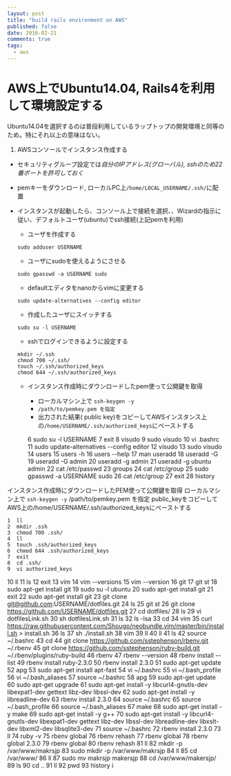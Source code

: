 ```yaml
---
layout: post
title: "build rails environment on AWS"
published: false
date: 2016-02-21
comments: true
tags: 
  - aws
---
```


# AWS上でUbuntu14.04, Rails4を利用して環境設定する

Ubuntu14.04を選択するのは普段利用しているラップトップの開発環境と同等のため。特にそれ以上の意味はない。

1. AWSコンソールでインスタンス作成する
  * セキュリティグループ設定では*自分のIPアドレス(グローバル), sshのため22番ポートを許可しておく*
  * pemキーをダウンロード, ローカルPC上`/home/LOCAL_USERNAME/.ssh/`に配置
* インスタンスが起動したら、コンソール上で接続を選択、、Wizardの指示に従い、デフォルトユーザ(ubuntu)でssh接続(上記pemを利用)
  * ユーザを作成する
  ```
  sudo adduser USERNAME
  ```
  * ユーザにsudoを使えるようにさせる
  ```
  sudo gpasswd -a USERNAME sudo
  ```
  * defaultエディタをnanoからvimに変更する
   ```
   sudo update-alternatives --config editor
   ``` 
  * 作成したユーザにスイッチする
  ```
  sudo su -l USERNAME
  ```
  * sshでログインできるように設定する
  ```
  mkdir ~/.ssh
  chmod 700 ~/.ssh/
  touch ~/.ssh/authorized_keys
  chmod 644 ~/.ssh/authorized_keys
  ```

  * インスタンス作成時にダウンロードしたpem使って公開鍵を取得
     * ローカルマシン上で `ssh-keygen -y`
     * `/path/to/pemkey.pem を指定`
     * 出力された結果( public key)をコピーしてAWSインスタンス上の`/home/USERNAME/.ssh/authorized_keys`にペーストする

    6  sudo su -l USERNAME
    7  exit
    8  visudo
    9  sudo visudo
   10  vi .bashrc
   11  sudo update-alternatives --config editor
   12  visudo
   13  sudo visudo
   14  users
   15  users -h
   16  users --help
   17  man useradd
   18  useradd -G
   19  useradd -G admin
   20  useradd -g admin
   21  useradd -g ubuntu  admin
   22  cat /etc/passwd
   23  groups
   24  cat /etc/group
   25  sudo gpasswd -a USERNAME sudo
   26  cat /etc/group
   27  exit
   28  history

インスタンス作成時にダウンロードしたPEM使って公開鍵を取得
 ローカルマシン上で `ssh-keygen -y`
 /path/to/pemkey.pem を指定
 public_keyをコピーしてAWS上の/home/USERNAME/.ssh/authorized_keysにペーストする



    1  ll
    2  mkdir .ssh
    3  chmod 700 .ssh/
    4  ll
    5  touch .ssh/authorized_keys
    6  chmod 644 .ssh/authorized_keys
    7  exit
    8  cd .ssh/
    9  vi authorized_keys
   10  ll
   11  ls
   12  exit
   13  vim
   14  vim --versions
   15  vim --version
   16  git
   17  git st
   18  sudo apt-get install git
   19  sudo su -l ubuntu
   20  sudo apt-get install git
   21  exit
   22  sudo apt-get install git
   23  git clone git@github.com:USERNAME/dotfiles.git
   24  ls
   25  git st
   26  git clone https://github.com/USERNAME/dotfiles.git
   27  cd dotfiles/
   28  ls
   29  vi dotfilesLink.sh
   30  sh dotfilesLink.sh
   31  ls
   32  ls -lsa
   33  cd
   34  vim
   35  curl https://raw.githubusercontent.com/Shougo/neobundle.vim/master/bin/install.sh > install.sh
   36  ls
   37  sh ./install.sh
   38  vim
   39  ll
   40  ll
   41  ls
   42  source  ~/.bashrc
   43  cd
   44  git clone https://github.com/sstephenson/rbenv.git ~/.rbenv
   45  git clone https://github.com/sstephenson/ruby-build.git ~/.rbenv/plugins/ruby-build
   46  rbenv
   47  rbenv --version
   48  rbenv install --list
   49  rbenv install ruby-2.3.0
   50  rbenv install 2.3.0
   51  sudo apt-get update
   52  apg
   53  sudo apt-get install apt-fast
   54  vi ~/.bashrc
   55  vi ~/.bash_profile
   56  vi ~/.bash_aliases
   57  source  ~/.bashrc
   58  apg
   59  sudo apt-get update
   60  sudo apt-get upgrade
   61  sudo apt-get install -y libcurl4-gnutls-dev libexpat1-dev gettext libz-dev libssl-dev
   62  sudo apt-get install -y libreadline-dev
   63  rbenv install 2.3.0
   64  source ~/.bashrc
   65  source ~/.bash_profile
   66  source ~/.bash_aliases
   67  make
   68  sudo apt-get install -y make
   69  sudo apt-get install -y g++
   70  sudo apt-get install -y libcurl4-gnutls-dev libexpat1-dev gettext libz-dev libssl-dev libreadline-dev libxslt-dev libxml2-dev libsqlite3-dev
   71  source  ~/.bashrc
   72  rbenv install 2.3.0
   73  ll
   74  ruby -v
   75  rbenv global
   76  rbenv rehash
   77  rbenv global
   78  rbenv global 2.3.0
   79  rbenv global
   80  rbenv rehash
   81  ll
   82  mkdir -p /var/www/makrsjp
   83  sudo mkdir -p /var/www/makrsjp
   84  ll
   85  cd /var/www/
   86  ll
   87  sudo mv makrsjp makersjp
   88  cd /var/www/makersjp/
   89  ls
   90  cd ..
   91  ll
   92  pwd
   93  history
i

